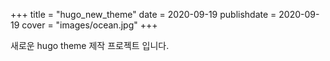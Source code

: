 +++
title = "hugo_new_theme"
date = 2020-09-19
publishdate = 2020-09-19
cover = "images/ocean.jpg"
+++

새로운 hugo theme 제작 프로젝트 입니다.